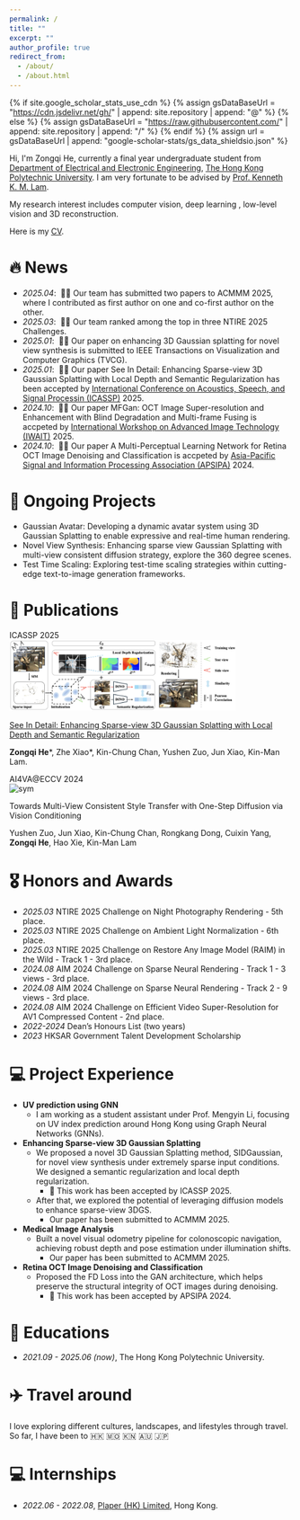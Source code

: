 ```yaml
---
permalink: /
title: ""
excerpt: ""
author_profile: true
redirect_from: 
  - /about/
  - /about.html
---
```


{% if site.google_scholar_stats_use_cdn %}
{% assign gsDataBaseUrl = "https://cdn.jsdelivr.net/gh/" | append: site.repository | append: "@" %}
{% else %}
{% assign gsDataBaseUrl = "https://raw.githubusercontent.com/" | append: site.repository | append: "/" %}
{% endif %}
{% assign url = gsDataBaseUrl | append: "google-scholar-stats/gs_data_shieldsio.json" %}

<span class='anchor' id='about-me'></span>

Hi, I'm Zongqi He, currently a final year undergraduate student from [Department of Electrical and Electronic Engineering](https://www.polyu.edu.hk/en/eee/), [The Hong Kong Polytechnic University](https://www.polyu.edu.hk/en/). 
I am very fortunate to be advised by [Prof. Kenneth K. M. Lam](https://www.eie.polyu.edu.hk/~enkmlam/). 

My research interest includes computer vision, deep learning , low-level vision and 3D reconstruction.

Here is my [CV](../assets/CV_Zongqi_He.pdf).


# 🔥 News
- *2025.04*: &nbsp;🎉🎉 Our team has submitted two papers to ACMMM 2025, where I contributed as first author on one and co-first author on the other.
- *2025.03*: &nbsp;🎉🎉 Our team ranked among the top in three NTIRE 2025 Challenges.
- *2025.01*: &nbsp;🎉🎉 Our paper on enhancing 3D Gaussian splatting for novel view synthesis is submitted to IEEE Transactions on Visualization and Computer Graphics (TVCG).
- *2025.01*: &nbsp;🎉🎉 Our paper See In Detail: Enhancing Sparse-view 3D Gaussian Splatting with Local Depth and Semantic Regularization has been accepted by [International Conference on Acoustics, Speech, and Signal Processin (ICASSP)](https://2025.ieeeicassp.org/) 2025.
- *2024.10*: &nbsp;🎉🎉 Our paper MFGan: OCT Image Super-resolution and Enhancement with Blind Degradation and Multi-frame Fusing is accpeted by [International Workshop on Advanced Image Technology (IWAIT)](https://iwait.online/) 2025.
- *2024.10*: &nbsp;🎉🎉 Our paper A Multi-Perceptual Learning Network for Retina OCT Image Denoising and Classification is accpeted by [Asia-Pacific Signal and Information Processing Association (APSIPA)](https://www.apsipa.org/) 2024.

# 🚧 Ongoing Projects
* Gaussian Avatar: Developing a dynamic avatar system using 3D Gaussian Splatting to enable expressive and real-time human rendering.
* Novel View Synthesis: Enhancing sparse view Gaussian Splatting with multi-view consistent diffusion strategy, explore the 360 degree scenes.
* Test Time Scaling: Exploring test-time scaling strategies within cutting-edge text-to-image generation frameworks.

# 📝 Publications 
<div class='paper-box'><div class='paper-box-image'><div><div class="badge">ICASSP 2025</div><img src='images/SIDGS_pipe.png' alt="sym" width="80%"></div></div>
<div class='paper-box-text' markdown="1">

[See In Detail: Enhancing Sparse-view 3D Gaussian Splatting with Local Depth and Semantic Regularization](https://arxiv.org/abs/2501.11508)

**Zongqi He***, Zhe Xiao*, Kin-Chung Chan, Yushen Zuo, Jun Xiao, Kin-Man Lam.

</div>
</div>

<!-- <div class='paper-box'><div class='paper-box-image'><div><div class="badge">AIM@ECCV 2024</div><img src='images/AIM2024.png' alt="sym" width="80%"></div></div>
<div class='paper-box-text' markdown="1">

[AIM 2024 Challenge on Efficient Video Super-Resolution for AV1 Compressed Content](https://arxiv.org/pdf/2409.17256)

Marcos V. Conde, Zhijun Lei, Wen Li, Christos Bampis, Ioannis Katsavounidis, Radu Timofte, **Zongqi He** et al.

</div>
</div>

<div class='paper-box'><div class='paper-box-image'><div><div class="badge">AIM@ECCV 2024</div><img src='images/AIM2024_ESNeRF.png' alt="sym" width="80%"></div></div>
<div class='paper-box-text' markdown="1">

[AIM 2024 Sparse Neural Rendering Challenge: Methods and Results](https://arxiv.org/abs/2409.15045)

Michal Nazarczuk, Sibi Catley-Chandar, Thomas Tanay, Richard Shaw, Eduardo Pérez-Pellitero, Radu Timofte, **Zongqi He** et al.

</div>
</div> -->

<div class='paper-box'><div class='paper-box-image'><div><div class="badge">AI4VA@ECCV 2024</div><img src='images/MuvieCastONeSDiff_pipe.png' alt="sym" width="80%"></div></div>
<div class='paper-box-text' markdown="1">

<!-- [Towards Multi-View Consistent Style Transfer with One-Step Diffusion via Vision Conditioning](https://openaccess.thecvf.com/content_cvpr_2016/papers/He_Deep_Residual_Learning_CVPR_2016_paper.pdf) -->
Towards Multi-View Consistent Style Transfer with One-Step Diffusion via Vision Conditioning

Yushen Zuo, Jun Xiao, Kin-Chung Chan, Rongkang Dong, Cuixin Yang, **Zongqi He**, Hao Xie, Kin-Man Lam

</div>
</div>

# 🎖 Honors and Awards
- *2025.03* NTIRE 2025 Challenge on Night Photography Rendering - 5th place.
- *2025.03* NTIRE 2025 Challenge on Ambient Light Normalization - 6th place.
- *2025.03* NTIRE 2025 Challenge on Restore Any Image Model (RAIM) in the Wild - Track 1 - 3rd place.
- *2024.08* AIM 2024 Challenge on Sparse Neural Rendering - Track 1 - 3 views - 3rd place.
- *2024.08* AIM 2024 Challenge on Sparse Neural Rendering - Track 2 - 9 views - 3rd place.  
- *2024.08* AIM 2024 Challenge on Efficient Video Super-Resolution for AV1 Compressed Content - 2nd place. 
- *2022-2024* Dean’s Honours List (two years)
- *2023* HKSAR Government Talent Development Scholarship

# 💻 Project Experience
* **UV prediction using GNN**
  * I am working as a student assistant under Prof. Mengyin Li, focusing on UV index prediction around Hong Kong using Graph Neural Networks (GNNs).
* **Enhancing Sparse-view 3D Gaussian Splatting**
  * We proposed a novel 3D Gaussian Splatting method, SIDGaussian, for novel view synthesis under extremely sparse input conditions. We designed a semantic regularization and local depth regularization.
    * 📝 This work has been accepted by ICASSP 2025.
  * After that, we explored the potential of leveraging diffusion models to enhance sparse-view 3DGS.
    * Our paper has been submitted to ACMMM 2025.
* **Medical Image Analysis**
  * Built a novel visual odometry pipeline for colonoscopic navigation, achieving robust depth and pose estimation under illumination shifts.
    * Our paper has been submitted to ACMMM 2025.
* **Retina OCT Image Denoising and Classification**
  * Proposed the FD Loss into the GAN architecture, which helps preserve the structural integrity of OCT images
    during denoising. 
    * 📝 This work has been accepted by APSIPA 2024.

# 📖 Educations
- *2021.09 - 2025.06 (now)*, The Hong Kong Polytechnic University. 

# ✈️ Travel around
I love exploring different cultures, landscapes, and lifestyles through travel. So far, I have been to
<span>&#127469;&#127472;</span> <span>&#127474;&#127476;</span> <span>&#127472;&#127475;</span> <span>&#127462;&#127482;</span> <span>&#127471;&#127477;</span>

# 💻 Internships
- *2022.06 - 2022.08*, [Plaper (HK) Limited](https://plaper.hk/), Hong Kong.


<!-- <script type="text/javascript" id="clustrmaps" src="//clustrmaps.com/map_v2.js?d=Sssn3K3IJ1S4fFkzB4icCb_L9ZJLePypFcOc6h1i6MA&cl=ffffff&w=a"></script> -->
